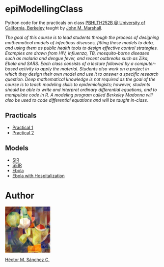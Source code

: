# epiModellingClass

Python code for the practicals on class [PBHLTH252B @ University of California, Berkeley](http://jmarshall.berkeley.edu/PBHLTH252BAd.pdf) taught by [John M. Marshall](https://www.marshalllab.com/).

_The goal of this course is to lead students through the process of designing mathematical models of infectious diseases, fitting these models to data, and using them as public health tools to design effective control strategies. Examples are drawn from HIV, influenza, TB, mosquito-borne diseases such as malaria and dengue fever, and recent outbreaks such as Zika, Ebola and SARS. Each class consists of a lecture followed by a computer-based activity to apply the material. Students also work on a project in which they design their own model and use it to answer a specific research question. Deep mathematical knowledge is not required as the goal of the course is to teach modeling skills to epidemiologists; however, students should be able to write and interpret ordinary differential equations, and to manipulate code in R. A modeling program called Berkeley Madonna will also be used to code differential equations and will be taught in-class._

## Practicals

* [Practical 1](https://github.com/Chipdelmal/epiModellingClass/tree/master/Practical01)
* [Practical 2](https://github.com/Chipdelmal/epiModellingClass/tree/master/Practical02)

## Models

* [SIR](https://github.com/Chipdelmal/epiModellingClass/blob/master/Tutorials/SIR.ipynb)
* [SEIR](https://github.com/Chipdelmal/epiModellingClass/blob/master/Practical01/SEIR.ipynb)
* [Ebola](https://github.com/Chipdelmal/epiModellingClass/blob/master/Practical01/ebolaSimple.ipynb)
* [Ebola with Hospitalization](https://github.com/Chipdelmal/epiModellingClass/blob/master/Practical01/ebolaComplex.ipynb)


# Author

<img src="./media/yoshi.jpg" height="150px" align="middle"><br>

[Héctor M. Sánchez C.](https://chipdelmal.github.io/)

